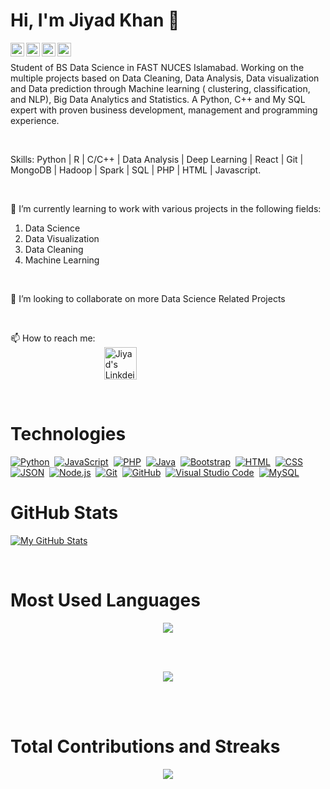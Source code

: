 <!---
jiyadkhan10/jiyadkhan10 is a ✨ special ✨ repository because its `README.md` (this file) appears on your GitHub profile.
You can click the Preview link to take a look at your changes.
--->

# Hi, I'm Jiyad Khan 👋 
[<img align="left" alt="Jiyad's Twitter" width="22px" src="https://camo.githubusercontent.com/395dda360ae28377b7c3247581a88b20573883519c2be833cb64fbb37dcbcc1a/68747470733a2f2f63646e2e6a7364656c6976722e6e65742f6e706d2f73696d706c652d69636f6e734076332f69636f6e732f747769747465722e737667" data-canonical-src="https://cdn.jsdelivr.net/npm/simple-icons@v3/icons/twitter.svg" style="max-width: 100%;">](https://twitter.com/jiyadkhan_10)

[<img align="left" alt="Jiyad's Linkdein" width="22px" src="https://camo.githubusercontent.com/d659d2bac00c01b42bffbae84bdc121e828b8fecd5b4949ffa2575f5d9e4a371/68747470733a2f2f63646e2e6a7364656c6976722e6e65742f6e706d2f73696d706c652d69636f6e734076332f69636f6e732f6c696e6b6564696e2e737667" data-canonical-src="https://cdn.jsdelivr.net/npm/simple-icons@v3/icons/linkedin.svg" style="max-width: 100%;">](https://www.linkedin.com/in/jiyad-khan-a3775922a/)

[<img align="left" alt="Jiyad's Github" width="22px" src="https://camo.githubusercontent.com/5f5cadad3e06f6dd96c64d4025e219856ae6f923799bc8ea4e628013de25724a/68747470733a2f2f63646e2e6a7364656c6976722e6e65742f6e706d2f73696d706c652d69636f6e734076332f69636f6e732f6769746875622e737667" data-canonical-src="https://cdn.jsdelivr.net/npm/simple-icons@v3/icons/github.svg" style="max-width: 100%;">](https://github.com/jiyadkhan10)

[<img align="left" alt="Jiyad's Facebook" width="22px" src="https://camo.githubusercontent.com/013ab4b8c0a14af1d626b6106c10a4ca83129f9b89d063db25612dcb88740bc5/68747470733a2f2f63646e2e6a7364656c6976722e6e65742f6e706d2f73696d706c652d69636f6e734076332f69636f6e732f66616365626f6f6b2e737667" data-canonical-src="https://cdn.jsdelivr.net/npm/simple-icons@v3/icons/facebook.svg" style="max-width: 100%;">](https://www.facebook.com/jiyad.khan.58/) <br />

Student of BS Data Science in FAST NUCES Islamabad. Working on the multiple projects based on Data Cleaning, Data Analysis, Data visualization and Data prediction through Machine learning ( clustering, classification, and NLP), Big Data Analytics and Statistics. A Python, C++ and My SQL expert with proven business development, management and programming experience.

<br />

Skills: Python | R | C/C++ | Data Analysis | Deep Learning | React | Git | MongoDB | Hadoop | Spark | SQL | PHP | HTML | Javascript. <br />

<br />

🌱 I’m currently learning to work with various projects in the following fields: <br />

1. Data Science <br />
2. Data Visualization <br />
3. Data Cleaning <br />
4. Machine Learning <br />

<br />

👯 I’m looking to collaborate on more Data Science Related Projects <br />

<br />

 📫 How to reach me:   <br />
&nbsp; &nbsp; &nbsp; &nbsp; &nbsp; &nbsp; &nbsp; &nbsp; &nbsp; &nbsp; &nbsp; &nbsp; &nbsp; &nbsp; &nbsp; &nbsp; &nbsp; &nbsp; &nbsp;
[<img align="center"  alt="Jiyad's Linkdein" width="52px" src="https://camo.githubusercontent.com/d659d2bac00c01b42bffbae84bdc121e828b8fecd5b4949ffa2575f5d9e4a371/68747470733a2f2f63646e2e6a7364656c6976722e6e65742f6e706d2f73696d706c652d69636f6e734076332f69636f6e732f6c696e6b6564696e2e737667" data-canonical-src="https://cdn.jsdelivr.net/npm/simple-icons@v3/icons/linkedin.svg" style="max-width: 100%;">](https://www.linkedin.com/in/jiyad-khan-a3775922a/)  <br />

<br />

# Technologies

<p dir="auto"><a target="_blank" rel="noopener noreferrer nofollow" href="https://camo.githubusercontent.com/1d60a65352c961dc0bc3bfcddb926a34787b47ffced9bcadeaea32962297ef5a/68747470733a2f2f696d672e736869656c64732e696f2f62616467652f2d507974686f6e2d3035313232413f7374796c653d666c6174266c6f676f3d707974686f6e"><img src="https://camo.githubusercontent.com/1d60a65352c961dc0bc3bfcddb926a34787b47ffced9bcadeaea32962297ef5a/68747470733a2f2f696d672e736869656c64732e696f2f62616467652f2d507974686f6e2d3035313232413f7374796c653d666c6174266c6f676f3d707974686f6e" alt="Python" data-canonical-src="https://img.shields.io/badge/-Python-05122A?style=flat&amp;logo=python" style="max-width: 100%;"></a>&nbsp;
<a target="_blank" rel="noopener noreferrer nofollow" href="https://camo.githubusercontent.com/6e8ce928be6e5866e27140eb0bb25479b52137d75ee0196e7b67c91038a9abc3/68747470733a2f2f696d672e736869656c64732e696f2f62616467652f2d4a6176615363726970742d3035313232413f7374796c653d666c6174266c6f676f3d6a617661736372697074"><img src="https://camo.githubusercontent.com/6e8ce928be6e5866e27140eb0bb25479b52137d75ee0196e7b67c91038a9abc3/68747470733a2f2f696d672e736869656c64732e696f2f62616467652f2d4a6176615363726970742d3035313232413f7374796c653d666c6174266c6f676f3d6a617661736372697074" alt="JavaScript" data-canonical-src="https://img.shields.io/badge/-JavaScript-05122A?style=flat&amp;logo=javascript" style="max-width: 100%;"></a>&nbsp;
<a target="_blank" rel="noopener noreferrer nofollow" href="https://camo.githubusercontent.com/4323a382aac36515bc98752188a18fc891fbe837a2bfadad70b40273c3f42d3c/68747470733a2f2f696d672e736869656c64732e696f2f62616467652f2d5048502d3035313232413f7374796c653d666c6174266c6f676f3d706870266c6f676f436f6c6f723d373737424234"><img src="https://camo.githubusercontent.com/4323a382aac36515bc98752188a18fc891fbe837a2bfadad70b40273c3f42d3c/68747470733a2f2f696d672e736869656c64732e696f2f62616467652f2d5048502d3035313232413f7374796c653d666c6174266c6f676f3d706870266c6f676f436f6c6f723d373737424234" alt="PHP" data-canonical-src="https://img.shields.io/badge/-PHP-05122A?style=flat&amp;logo=php&amp;logoColor=777BB4" style="max-width: 100%;"></a>&nbsp;
<a target="_blank" rel="noopener noreferrer nofollow" href="https://camo.githubusercontent.com/923eea6a54760c8adc876b3afab4fec69342f619a1428b14d8ae211d2f7801cf/68747470733a2f2f696d672e736869656c64732e696f2f62616467652f2d4a6176612d3035313232413f7374796c653d666c6174266c6f676f3d4a617661266c6f676f436f6c6f723d464641353138"><img src="https://camo.githubusercontent.com/923eea6a54760c8adc876b3afab4fec69342f619a1428b14d8ae211d2f7801cf/68747470733a2f2f696d672e736869656c64732e696f2f62616467652f2d4a6176612d3035313232413f7374796c653d666c6174266c6f676f3d4a617661266c6f676f436f6c6f723d464641353138" alt="Java" data-canonical-src="https://img.shields.io/badge/-Java-05122A?style=flat&amp;logo=Java&amp;logoColor=FFA518" style="max-width: 100%;"></a>&nbsp;
<a target="_blank" rel="noopener noreferrer nofollow" href="https://camo.githubusercontent.com/1a3d592707d940e585ac708278cf93823ccf24115714e2b90d27165c2abac401/68747470733a2f2f696d672e736869656c64732e696f2f62616467652f2d426f6f7473747261702d3035313232413f7374796c653d666c6174266c6f676f3d626f6f747374726170266c6f676f436f6c6f723d353633443743"><img src="https://camo.githubusercontent.com/1a3d592707d940e585ac708278cf93823ccf24115714e2b90d27165c2abac401/68747470733a2f2f696d672e736869656c64732e696f2f62616467652f2d426f6f7473747261702d3035313232413f7374796c653d666c6174266c6f676f3d626f6f747374726170266c6f676f436f6c6f723d353633443743" alt="Bootstrap" data-canonical-src="https://img.shields.io/badge/-Bootstrap-05122A?style=flat&amp;logo=bootstrap&amp;logoColor=563D7C" style="max-width: 100%;"></a>&nbsp;
<a target="_blank" rel="noopener noreferrer nofollow" href="https://camo.githubusercontent.com/c8d13e1c596a6726b1da8475a9299fac133f95ef009083b48be01f975a44987e/68747470733a2f2f696d672e736869656c64732e696f2f62616467652f2d48544d4c2d3035313232413f7374796c653d666c6174266c6f676f3d48544d4c35"><img src="https://camo.githubusercontent.com/c8d13e1c596a6726b1da8475a9299fac133f95ef009083b48be01f975a44987e/68747470733a2f2f696d672e736869656c64732e696f2f62616467652f2d48544d4c2d3035313232413f7374796c653d666c6174266c6f676f3d48544d4c35" alt="HTML" data-canonical-src="https://img.shields.io/badge/-HTML-05122A?style=flat&amp;logo=HTML5" style="max-width: 100%;"></a>&nbsp;
<a target="_blank" rel="noopener noreferrer nofollow" href="https://camo.githubusercontent.com/d738d76484d50c8345c2d01e39364b707285bc7936140858e7909dfe6424efb2/68747470733a2f2f696d672e736869656c64732e696f2f62616467652f2d4353532d3035313232413f7374796c653d666c6174266c6f676f3d43535333266c6f676f436f6c6f723d313537324236"><img src="https://camo.githubusercontent.com/d738d76484d50c8345c2d01e39364b707285bc7936140858e7909dfe6424efb2/68747470733a2f2f696d672e736869656c64732e696f2f62616467652f2d4353532d3035313232413f7374796c653d666c6174266c6f676f3d43535333266c6f676f436f6c6f723d313537324236" alt="CSS" data-canonical-src="https://img.shields.io/badge/-CSS-05122A?style=flat&amp;logo=CSS3&amp;logoColor=1572B6" style="max-width: 100%;"></a>&nbsp;
<a target="_blank" rel="noopener noreferrer nofollow" href="https://camo.githubusercontent.com/3bf3e4a2f096f377462445453b99a085154799298b3788201a8440715aaa6b87/68747470733a2f2f696d672e736869656c64732e696f2f62616467652f2d4a534f4e2d3035313232413f7374796c653d666c6174266c6f676f3d6a736f6e266c6f676f436f6c6f723d303030303030"><img src="https://camo.githubusercontent.com/3bf3e4a2f096f377462445453b99a085154799298b3788201a8440715aaa6b87/68747470733a2f2f696d672e736869656c64732e696f2f62616467652f2d4a534f4e2d3035313232413f7374796c653d666c6174266c6f676f3d6a736f6e266c6f676f436f6c6f723d303030303030" alt="JSON" data-canonical-src="https://img.shields.io/badge/-JSON-05122A?style=flat&amp;logo=json&amp;logoColor=000000" style="max-width: 100%;"></a>&nbsp;
<a target="_blank" rel="noopener noreferrer nofollow" href="https://camo.githubusercontent.com/528ee96695f4af3f9ebb59befc1df8e547045dd0e6fdaa3dc4790302e331c7db/68747470733a2f2f696d672e736869656c64732e696f2f62616467652f2d4e6f64652e6a732d3035313232413f7374796c653d666c6174266c6f676f3d6e6f64652e6a73266c6f676f436f6c6f723d333339393333"><img src="https://camo.githubusercontent.com/528ee96695f4af3f9ebb59befc1df8e547045dd0e6fdaa3dc4790302e331c7db/68747470733a2f2f696d672e736869656c64732e696f2f62616467652f2d4e6f64652e6a732d3035313232413f7374796c653d666c6174266c6f676f3d6e6f64652e6a73266c6f676f436f6c6f723d333339393333" alt="Node.js" data-canonical-src="https://img.shields.io/badge/-Node.js-05122A?style=flat&amp;logo=node.js&amp;logoColor=339933" style="max-width: 100%;"></a>&nbsp;
<a target="_blank" rel="noopener noreferrer nofollow" href="https://camo.githubusercontent.com/2fc774b6f44efd9ac27316c539e0e94f8e524f872dc5b1c3ef60266a598331bc/68747470733a2f2f696d672e736869656c64732e696f2f62616467652f2d4769742d3035313232413f7374796c653d666c6174266c6f676f3d676974"><img src="https://camo.githubusercontent.com/2fc774b6f44efd9ac27316c539e0e94f8e524f872dc5b1c3ef60266a598331bc/68747470733a2f2f696d672e736869656c64732e696f2f62616467652f2d4769742d3035313232413f7374796c653d666c6174266c6f676f3d676974" alt="Git" data-canonical-src="https://img.shields.io/badge/-Git-05122A?style=flat&amp;logo=git" style="max-width: 100%;"></a>&nbsp;
<a target="_blank" rel="noopener noreferrer nofollow" href="https://camo.githubusercontent.com/202a58d250ff1d21ee70433e0070b55f8fed747f8883c1750742aa791b1ad871/68747470733a2f2f696d672e736869656c64732e696f2f62616467652f2d4769744875622d3035313232413f7374796c653d666c6174266c6f676f3d676974687562"><img src="https://camo.githubusercontent.com/202a58d250ff1d21ee70433e0070b55f8fed747f8883c1750742aa791b1ad871/68747470733a2f2f696d672e736869656c64732e696f2f62616467652f2d4769744875622d3035313232413f7374796c653d666c6174266c6f676f3d676974687562" alt="GitHub" data-canonical-src="https://img.shields.io/badge/-GitHub-05122A?style=flat&amp;logo=github" style="max-width: 100%;"></a>&nbsp;
<a target="_blank" rel="noopener noreferrer nofollow" href="https://camo.githubusercontent.com/1ca4fca85fcdf590edd7002c02ded299502daa79309d0656859b69d55a1c1fa9/68747470733a2f2f696d672e736869656c64732e696f2f62616467652f2d56697375616c25323053747564696f253230436f64652d3035313232413f7374796c653d666c6174266c6f676f3d76697375616c2d73747564696f2d636f6465266c6f676f436f6c6f723d303037414343"><img src="https://camo.githubusercontent.com/1ca4fca85fcdf590edd7002c02ded299502daa79309d0656859b69d55a1c1fa9/68747470733a2f2f696d672e736869656c64732e696f2f62616467652f2d56697375616c25323053747564696f253230436f64652d3035313232413f7374796c653d666c6174266c6f676f3d76697375616c2d73747564696f2d636f6465266c6f676f436f6c6f723d303037414343" alt="Visual Studio Code" data-canonical-src="https://img.shields.io/badge/-Visual%20Studio%20Code-05122A?style=flat&amp;logo=visual-studio-code&amp;logoColor=007ACC" style="max-width: 100%;"></a>&nbsp;
<a target="_blank" rel="noopener noreferrer nofollow" href="https://camo.githubusercontent.com/aaeabb2907f9a825f4f029439805f9efcf9726258a1a3dfc96e029a4223a22f4/68747470733a2f2f696d672e736869656c64732e696f2f62616467652f2d4d7953514c2d3035313232413f7374796c653d666c6174266c6f676f3d6d7973716c266c6f676f436f6c6f723d343437394131"><img src="https://camo.githubusercontent.com/aaeabb2907f9a825f4f029439805f9efcf9726258a1a3dfc96e029a4223a22f4/68747470733a2f2f696d672e736869656c64732e696f2f62616467652f2d4d7953514c2d3035313232413f7374796c653d666c6174266c6f676f3d6d7973716c266c6f676f436f6c6f723d343437394131" alt="MySQL" data-canonical-src="https://img.shields.io/badge/-MySQL-05122A?style=flat&amp;logo=mysql&amp;logoColor=4479A1" style="max-width: 100%;"></a>&nbsp;</p>

# GitHub Stats
[![My GitHub Stats](https://github-readme-stats.vercel.app/api/?username=jiyadkhan10&count_private=true&theme=tokyonight&showicons=true)]()
 <br />

<br />

# Most Used Languages
<p align="center"><img src="https://github-readme-stats.vercel.app/api/top-langs?username=jiyadkhan10&theme=dark"> </p> <br />

<br />

<p align="center"> <img src="https://github-readme-stats.vercel.app/api/top-langs?username=jiyadkhan10&layout=compact&theme=dark"/> </p> <br />

<br />

# Total Contributions and Streaks
<p align="center"> <img src="https://github-readme-streak-stats.herokuapp.com/?user=jiyadkhan10&theme=dark"/> </p> <br />

<br />

 


